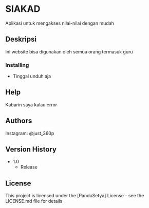 # SIAKAD

Aplikasi untuk mengakses nilai-nilai dengan mudah

## Deskripsi

Ini website bisa digunakan oleh semua orang termasuk guru

### Installing

* Tinggal unduh aja

## Help

Kabarin saya kalau error

## Authors

Instagram: @just_360p 

## Version History

* 1.0
    * Release

## License

This project is licensed under the [PanduSetya] License - see the LICENSE.md file for details
